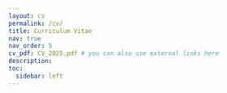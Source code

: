 ```yaml
---
layout: cv
permalink: /cv/
title: Curriculum Vitae
nav: true
nav_order: 5
cv_pdf: CV_2025.pdf # you can also use external links here
description:
toc:
  sidebar: left
---
```

